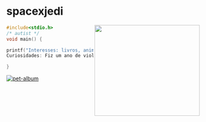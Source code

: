 # spacexjedi


<img align="right" width="274" height="237" src="https://media.giphy.com/media/ff0dv4KMGxjna/source.gif">

```c
#include<stdio.h>
/* autist */
void main() {

printf("Interesses: livros, animais, desenhos, algumas séries de TV e filmes, desenhar, linguagens de programação, países nórdicos, ciência da informação e direito, exploração espacial, dinossauros,  recentemente comecei a aprender mais sobre jardinagem e crochê.\n
Curiosidades: Fiz um ano de violão e um ano de Kung Fu.");    

}
```


[![pet-album](https://img.shields.io/badge/%F0%9F%93%B8-album-9cf)](https://github.com/spacexjedi/spacexjedi/blob/master/album/images/screenshoot.md)  

